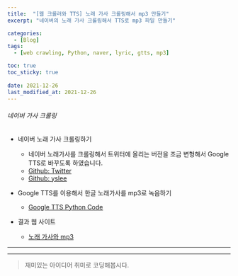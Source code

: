 ```yaml
---
title:  "[웹 크롤러와 TTS] 노래 가사 크롤링해서 mp3 만들기"
excerpt: "네이버의 노래 가사 크롤링해서 TTS로 mp3 파일 만들기"

categories:
  - [Blog]
tags:
  - [web crawling, Python, naver, lyric, gtts, mp3]

toc: true
toc_sticky: true
 
date: 2021-12-26
last_modified_at: 2021-12-26
---
```


###### 네이버 가사 크롤링

* 네이버 노래 가사 크롤링하기
  - 네이버 노래가사를 크롤링해서 트위터에 올리는 버전을 조금 변형해서 Google TTS로 바꾸도록 하였습니다.
  - [Github: Twitter](https://github.com/ryanking13/twitter-lyric-bot)
  - [Github: yslee](https://github.com/leeyoungseok/twitter-lyric-bot)

* Google TTS를 이용해서 한글 노래가사를 mp3로 녹음하기 
  - [Google TTS Python Code](https://github.com/leeyoungseok/twitter-lyric-bot/blob/master/tts-test.py)

* 결과 웹 사이트
  - [노래 가사와 mp3](https://bigdata.cnu.ac.kr)
<hr>

* * *


> 재미있는 아이디어 취미로 코딩해봅시다.